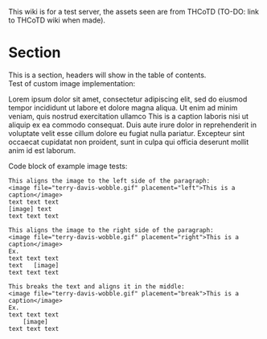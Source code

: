 This wiki is for a test server, the assets seen are from THCoTD (TO-DO: link to THCoTD wiki when made).

# Section
This is a section, headers will show in the table of contents. \
Test of custom image implementation: 

Lorem ipsum dolor sit amet, consectetur adipiscing elit, sed do eiusmod tempor incididunt ut labore et dolore magna aliqua. Ut enim ad minim veniam, quis nostrud exercitation ullamco <image file="terry-davis-wobble.gif" placement="left">This is a caption</image> laboris nisi ut aliquip ex ea commodo consequat. Duis aute irure dolor in reprehenderit in voluptate velit esse cillum dolore eu fugiat nulla pariatur. Excepteur sint occaecat cupidatat non proident, sunt in culpa qui officia deserunt mollit anim id est laborum.

Code block of example image tests:
```
This aligns the image to the left side of the paragraph:
<image file="terry-davis-wobble.gif" placement="left">This is a caption</image>
text text text
[image] text
text text text

This aligns the image to the right side of the paragraph:
<image file="terry-davis-wobble.gif" placement="right">This is a caption</image>
Ex.
text text text
text   [image]
text text text

This breaks the text and aligns it in the middle:
<image file="terry-davis-wobble.gif" placement="break">This is a caption</image>
Ex.
text text text
    [image]
text text text
```
